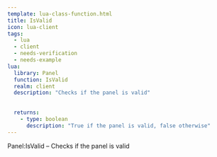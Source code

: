 ```yaml
---
template: lua-class-function.html
title: IsValid
icon: lua-client
tags:
  - lua
  - client
  - needs-verification
  - needs-example
lua:
  library: Panel
  function: IsValid
  realm: client
  description: "Checks if the panel is valid"
  
  
  returns:
    - type: boolean
      description: "True if the panel is valid, false otherwise"
---
```


<div class="lua__search__keywords">
Panel:IsValid &#x2013; Checks if the panel is valid
</div>
